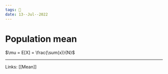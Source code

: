 ```yaml
---
tags: 🌱
date: 13--Jul--2022
---
```


# Population mean

$\mu = E[X] = \frac{\sum(x)}{N}$

---
Links: [[Mean]]